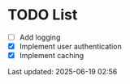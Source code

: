 # TODO List

- [ ] Add logging
- [x] Implement user authentication
- [x] Implement caching

Last updated: 2025-06-19 02:56
